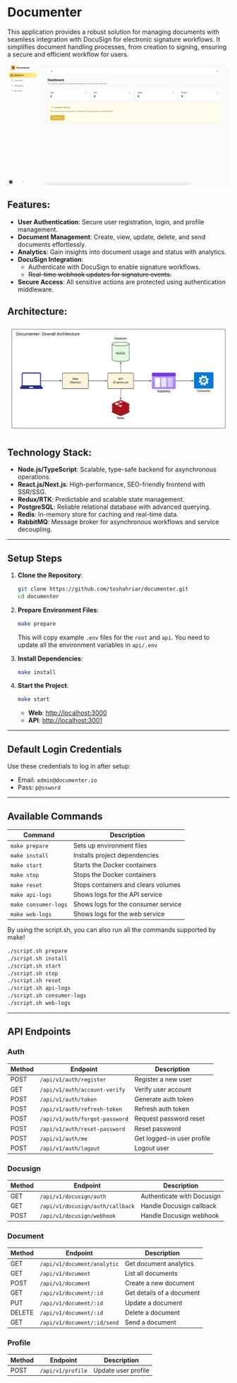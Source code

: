 # Documenter

This application provides a robust solution for managing documents with seamless integration with DocuSign for electronic signature workflows. It simplifies document handling processes, from creation to signing, ensuring a secure and efficient workflow for users.

![Dashboard of Documenter](./dashboard.png)

## **Features**:

- **User Authentication**: Secure user registration, login, and profile management.
- **Document Management**: Create, view, update, delete, and send documents effortlessly.
- **Analytics**: Gain insights into document usage and status with analytics.
- **DocuSign Integration**:
   - Authenticate with DocuSign to enable signature workflows.
   - ~~Real-time webhook updates for signature events.~~
- **Secure Access**: All sensitive actions are protected using authentication middleware.

## **Architecture**:
![Overall Architecture](./architecture.png)

## **Technology Stack**:

- **Node.js/TypeScript**: Scalable, type-safe backend for asynchronous operations.
- **React.js/Next.js**: High-performance, SEO-friendly frontend with SSR/SSG.
- **Redux/RTK**: Predictable and scalable state management.
- **PostgreSQL**: Reliable relational database with advanced querying.
- **Redis**: In-memory store for caching and real-time data.
- **RabbitMQ**: Message broker for asynchronous workflows and service decoupling.

---

## **Setup Steps**

1. **Clone the Repository**:

   ```bash
   git clone https://github.com/toshahriar/documenter.git
   cd documenter
   ```

2. **Prepare Environment Files**:

   ```bash
   make prepare
   ```

   This will copy example `.env` files for the `root` and `api`. You need to update all the environment variables in `api/.env`


3. **Install Dependencies**:

   ```bash
   make install
   ```

4. **Start the Project**:

   ```bash
   make start
   ```

    - **Web**: [http://localhost:3000](http://localhost:3000)
    - **API**: [http://localhost:3001](http://localhost:3001)

---

## **Default Login Credentials**

Use these credentials to log in after setup:

- Email: `admin@documenter.io`
- Pass: `p@ssword`

---

## **Available Commands**

| Command              | Description                         |
|----------------------|-------------------------------------|
| `make prepare`       | Sets up environment files           |
| `make install`       | Installs project dependencies       |
| `make start`         | Starts the Docker containers        |
| `make stop`          | Stops the Docker containers         |
| `make reset`         | Stops containers and clears volumes |
| `make api-logs`      | Shows logs for the API service      |
| `make consumer-logs` | Shows logs for the consumer service |
| `make web-logs`      | Shows logs for the web service      |

By using the script.sh, you can also run all the commands supported by make!
```bash
./script.sh prepare
./script.sh install
./script.sh start
./script.sh stop
./script.sh reset
./script.sh api-logs
./script.sh consumer-logs
./script.sh web-logs
```
---

## **API Endpoints**

### **Auth**
| Method | Endpoint                              | Description                |
|--------|---------------------------------------|----------------------------|
| POST   | `/api/v1/auth/register`               | Register a new user        |
| GET    | `/api/v1/auth/account-verify`         | Verify user account        |
| POST   | `/api/v1/auth/token`                  | Generate auth token        |
| POST   | `/api/v1/auth/refresh-token`          | Refresh auth token         |
| POST   | `/api/v1/auth/forgot-password`        | Request password reset     |
| POST   | `/api/v1/auth/reset-password`         | Reset password             |
| POST   | `/api/v1/auth/me`                     | Get logged-in user profile |
| POST   | `/api/v1/auth/logout`                 | Logout user                |

### **Docusign**
| Method | Endpoint                              | Description                |
|--------|---------------------------------------|----------------------------|
| GET    | `/api/v1/docusign/auth`               | Authenticate with Docusign |
| GET    | `/api/v1/docusign/auth/callback`      | Handle Docusign callback   |
| POST   | `/api/v1/docusign/webhook`            | Handle Docusign webhook    |

### **Document**
| Method | Endpoint                              | Description                |
|--------|---------------------------------------|----------------------------|
| GET    | `/api/v1/document/analytic`           | Get document analytics     |
| GET    | `/api/v1/document`                    | List all documents         |
| POST   | `/api/v1/document`                    | Create a new document      |
| GET    | `/api/v1/document/:id`                | Get details of a document  |
| PUT    | `/api/v1/document/:id`                | Update a document          |
| DELETE | `/api/v1/document/:id`                | Delete a document          |
| GET    | `/api/v1/document/:id/send`           | Send a document            |

### **Profile**
| Method | Endpoint                              | Description                |
|--------|---------------------------------------|----------------------------|
| POST   | `/api/v1/profile`                     | Update user profile        |
